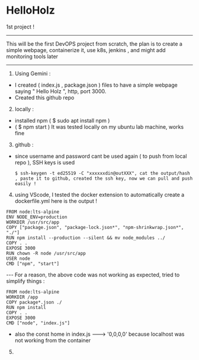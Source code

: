 # HelloHolz
1st project !

********************************************************************************************************************************************************************
This will be the first DevOPS project from scratch, the plan is to create a simple webpage, containerize it, use k8s, jenkins , and might add monitoring tools later
********************************************************************************************************************************************************************
1) Using Gemini :
- I created ( index.js , package.json ) files to have a simple webpage saying " Hello Holz ", http, port 3000.
- Created this github repo
2) locally :
- installed npm ( $ sudo apt install npm )
- ( $ npm start ) It was tested locally on my ubuntu lab machine, works fine
3) github :
  - since username and password cant be used again ( to push from local repo ), SSH keys is used
    ```
    $ ssh-keygen -t ed25519 -C "xxxxxxdin@outXXX", cat the output/hash , paste it to github, created the ssh key, now we can pull and push easily !
    ```

4) using  VScode, I tested the docker extension to automatically create a dockerfile.yml
here is the output !
```
FROM node:lts-alpine
ENV NODE_ENV=production
WORKDIR /usr/src/app
COPY ["package.json", "package-lock.json*", "npm-shrinkwrap.json*", "./"]
RUN npm install --production --silent && mv node_modules ../
COPY . .
EXPOSE 3000
RUN chown -R node /usr/src/app
USER node
CMD ["npm", "start"]
```

--- For a reason, the above code was not working as expected, tried to simplify things :
```
FROM node:lts-alpine
WORKDIR /app
COPY package*.json ./
RUN npm install
COPY . . 
EXPOSE 3000
CMD ["node", "index.js"]
```
- also the const home in index.js ---> '0,0,0,0' because localhost was not working from the container


5)
